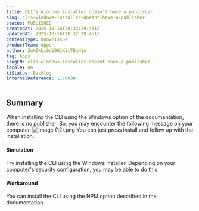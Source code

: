 ```yaml
---
title: CLI's Windows installer doesn’t have a publisher
slug: clis-windows-installer-doesnt-have-a-publisher
status: PUBLISHED
createdAt: 2025-10-16T20:32:29.451Z
updatedAt: 2025-10-16T20:32:29.451Z
contentType: knownIssue
productTeam: Apps
author: 2mXZkbi0oi061KicTExNjo
tag: Apps
slugEN: clis-windows-installer-doesnt-have-a-publisher
locale: en
kiStatus: Backlog
internalReference: 1170038
---
```


## Summary


When installing the CLI using the Windows option of the documentation, there is no publisher. So, you may encounter the following message on your computer.
 ![image (12).png](https://vtexhelp.zendesk.com/attachments/token/F02RItFccmznmy106xSt9kjkQ/?name=image+%2812%29.png&lotus_request=true)
You can just press install and follow up with the installation.


#### Simulation


Try installing the CLI using the Windows installer. Depending on your computer's security configuration, you may be able to do this.


#### Workaround


You can install the CLI using the NPM option described in the documentation.



